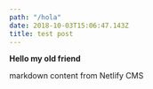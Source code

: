 ```yaml
---
path: "/hola"
date: 2018-10-03T15:06:47.143Z
title: test post
---
```


**Hello my old friend**

markdown content from Netlify CMS
